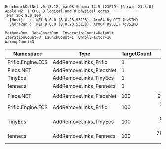 ```

BenchmarkDotNet v0.13.12, macOS Sonoma 14.5 (23F79) [Darwin 23.5.0]
Apple M2, 1 CPU, 8 logical and 8 physical cores
.NET SDK 8.0.100
  [Host]   : .NET 8.0.0 (8.0.23.53103), Arm64 RyuJIT AdvSIMD
  ShortRun : .NET 8.0.0 (8.0.23.53103), Arm64 RyuJIT AdvSIMD

Method=Run  Job=ShortRun  InvocationCount=Default  
IterationCount=3  LaunchCount=1  UnrollFactor=16  
WarmupCount=3  

```
| Namespace         | Type                    | TargetCount | Mean          | Ratio | Allocated  | 
|------------------ |------------------------ |------------ |--------------:|------:|-----------:|
| Friflo.Engine.ECS | AddRemoveLinks_Friflo   | 1           |      5.217 μs |  1.00 |          - | 
| Flecs.NET         | AddRemoveLinks_FlecsNet | 1           |     10.345 μs |  1.98 |          - | 
| TinyEcs           | AddRemoveLinks_TinyEcs  | 1           |     25.764 μs |  4.94 |    22400 B | 
| fennecs           | AddRemoveLinks_Fennecs  | 1           |     90.356 μs | 17.32 |   180000 B | 
|                   |                         |             |               |       |            | 
| Flecs.NET         | AddRemoveLinks_FlecsNet | 100         |    958.783 μs |  0.81 |        1 B | 
| Friflo.Engine.ECS | AddRemoveLinks_Friflo   | 100         |  1,191.541 μs |  1.00 |        1 B | 
| TinyEcs           | AddRemoveLinks_TinyEcs  | 100         |  8,471.446 μs |  7.11 | 18080012 B | 
| fennecs           | AddRemoveLinks_Fennecs  | 100         | 78,162.343 μs | 65.66 | 93124905 B | 
